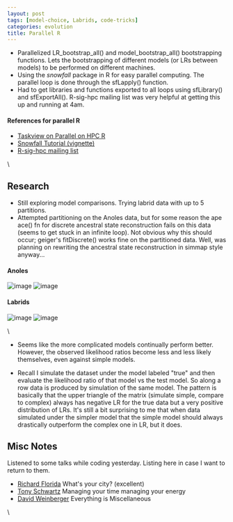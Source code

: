 ```yaml
---
layout: post
tags: [model-choice, Labrids, code-tricks]
categories: evolution
title: Parallel R
---
```







 








-   Parallelized LR\_bootstrap\_all() and model\_bootstrap\_all()
    bootstrapping functions. Lets the bootstrapping of different models
    (or LRs between models) to be performed on different machines.
-   Using the *snowfall* package in R for easy parallel computing. The
    parallel loop is done through the sfLapply() function.
-   Had to get libraries and functions exported to all loops using
    sfLibrary() and sfExportAll(). R-sig-hpc mailing list was very
    helpful at getting this up and running at 4am.

#### References for parallel R

-   [Taskview on Parallel on HPC
    R](http://cran.r-project.org/web/views/HighPerformanceComputing.html "http://cran.r-project.org/web/views/HighPerformanceComputing.html")
-   [Snowfall Tutorial
    (vignette)](http://cran.r-project.org/web/packages/snowfall/vignettes/snowfall.pdf "http://cran.r-project.org/web/packages/snowfall/vignettes/snowfall.pdf")
-   [R-sig-hpc mailing
    list](https://stat.ethz.ch/mailman/listinfo/r-sig-hpc "https://stat.ethz.ch/mailman/listinfo/r-sig-hpc")

\

Research
--------

-   Still exploring model comparisons. Trying labrid data with up to 5
    partitions.
-   Attempted partitioning on the Anoles data, but for some reason the
    ape ace() fn for discrete ancestral state reconstruction fails on
    this data (seems to get stuck in an infinite loop). Not obvious why
    this should occur; geiger's fitDiscrete() works fine on the
    partitioned data. Well, was planning on rewriting the ancestral
    state reconstruction in simmap style anyway...

#### Anoles

![image](http://openwetware.org/images/thumb/a/aa/Anoles_lik.png/400px-Anoles_lik.png)
![image](http://openwetware.org/images/thumb/4/47/Anoles_LR.png/400px-Anoles_LR.png)

#### Labrids

![image](http://openwetware.org/images/thumb/1/1b/Labrid_lik.png/400px-Labrid_lik.png)
![image](http://openwetware.org/images/thumb/f/fc/Labrid_LR.png/400px-Labrid_LR.png)

\

-   Seems like the more complicated models continually perform better.
    However, the observed likelihood ratios become less and less likely
    themselves, even against simple models.

-   Recall I simulate the dataset under the model labeled "true" and
    then evaluate the likelihood ratio of that model vs the test model.
    So along a row data is produced by simulation of the same model. The
    pattern is basically that the upper triangle of the matrix (simulate
    simple, compare to complex) always has negative LR for the true data
    but a very positive distribution of LRs. It's still a bit surprising
    to me that when data simulated under the simpler model that the
    simple model should always drastically outperform the complex one in
    LR, but it does.

Misc Notes
----------

Listened to some talks while coding yesterday. Listing here in case I
want to return to them.

-   [Richard
    Florida](http://www.youtube.com/watch?v=khQ9BaXZAjM "http://www.youtube.com/watch?v=khQ9BaXZAjM")
    What's your city? (excellent)
-   [Tony
    Schwartz](http://www.youtube.com/watch?v=tke6X2eME3c "http://www.youtube.com/watch?v=tke6X2eME3c")
    Managing your time managing your energy
-   [David
    Weinberger](http://www.youtube.com/watch?v=43DZEy_J694 "http://www.youtube.com/watch?v=43DZEy_J694")
    Everything is Miscellaneous

\

